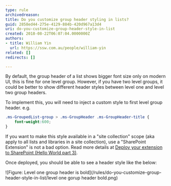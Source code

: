 ```yaml
---
type: rule
archivedreason: 
title: Do you customize group header styling in lists?
guid: 2858ed44-275e-4129-884b-420d967a13d4
uri: do-you-customize-group-header-style-in-list
created: 2018-08-22T06:07:04.0000000Z
authors:
- title: William Yin
  url: https://ssw.com.au/people/william-yin
related: []
redirects: []

---
```


By default, the group header of a list shows bigger font size only on modern UI, this is fine for one level group. However, if you have two level groups, it could be better to show different header styles between level one and level two group headers.

<!--endintro-->

To implement this, you will need to inject a custom style to first level group header. e.g.

``` css
.ms-GroupedList-group > .ms-GroupHeader .ms-GroupHeader-title {
    font-weight:600;
}
```

If you want to make this style available in a "site collection" scope (aka apply to all lists and libraries in a site collection), use a "SharePoint Extension" is not a bad option. Read more details at [Deploy your extension to SharePoint (Hello World part 3)](https://docs.microsoft.com/en-us/sharepoint/dev/spfx/extensions/get-started/serving-your-extension-from-sharepoint).

Once deployed, you should be able to see a header style like the below:

![Figure: Level one group header is bold](/rules/do-you-customize-group-header-style-in-list/level one gorup header bold.png)


